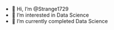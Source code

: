 - 👋 Hi, I’m @Strange1729
- 👀 I’m interested in Data Science
- 🌱 I’m currently completed Data Science
 


<!---
Strange1729/Strange1729 is a ✨ special ✨ repository because its `README.md` (this file) appears on your GitHub profile.
You can click the Preview link to take a look at your changes.
--->
